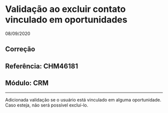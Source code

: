 # Validação ao excluir contato vinculado em oportunidades
08/09/2020
## Correção
## Referência: CHM46181
## Módulo: CRM
***

Adicionada validação se o usuário está vinculado em alguma oportunidade. Caso esteja, não será possível excluí-lo.